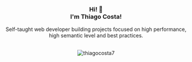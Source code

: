<div align="center">
  <h3 align="center"> Hi! 👋<br>I'm Thiago Costa! </h3>

  <p align="center">
    Self-taught web developer building projects focused on high performance, high semantic level and best practices.
  </p>
  <br />
  <img align="center" src="https://github-readme-stats.vercel.app/api/top-langs?username=thiagocosta7&show_icons=true&locale=en&layout=compact&theme=transparent" alt="thiagocosta7" />
</div>
